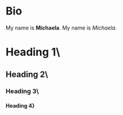# Bio
My name is **Michaela**.
My name is *Michaela*.

# Heading 1\
## Heading 2\
### Heading 3\
#### Heading 4}